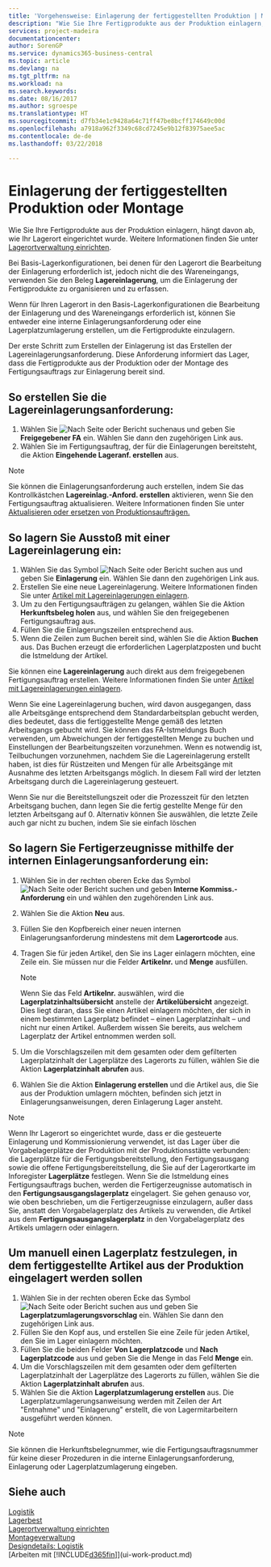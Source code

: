 ```yaml
---
title: 'Vorgehensweise: Einlagerung der fertiggestellten Produktion | Microsoft Docs'
description: "Wie Sie Ihre Fertigprodukte aus der Produktion einlagern, hängt davon ab, wie Ihr Lagerort eingerichtet wurde."
services: project-madeira
documentationcenter: 
author: SorenGP
ms.service: dynamics365-business-central
ms.topic: article
ms.devlang: na
ms.tgt_pltfrm: na
ms.workload: na
ms.search.keywords: 
ms.date: 08/16/2017
ms.author: sgroespe
ms.translationtype: HT
ms.sourcegitcommit: d7fb34e1c9428a64c71ff47be8bcff174649c00d
ms.openlocfilehash: a7918a962f3349c68cd7245e9b12f83975aee5ac
ms.contentlocale: de-de
ms.lasthandoff: 03/22/2018

---
```

# <a name="put-away-production-or-assembly-output"></a>Einlagerung der fertiggestellten Produktion oder Montage
Wie Sie Ihre Fertigprodukte aus der Produktion einlagern, hängt davon ab, wie Ihr Lagerort eingerichtet wurde. Weitere Informationen finden Sie unter [Lagerortverwaltung einrichten](warehouse-setup-warehouse.md).  

Bei Basis-Lagerkonfigurationen, bei denen für den Lagerort die Bearbeitung der Einlagerung erforderlich ist, jedoch nicht die des Wareneingangs, verwenden Sie den Beleg **Lagereinlagerung**, um die Einlagerung der Fertigprodukte zu organisieren und zu erfassen.  

Wenn für Ihren Lagerort in den Basis-Lagerkonfigurationen die Bearbeitung der Einlagerung und des Wareneingangs erforderlich ist, können Sie entweder eine interne Einlagerungsanforderung oder eine Lagerplatzumlagerung erstellen, um die Fertigprodukte einzulagern.  

Der erste Schritt zum Erstellen der Einlagerung ist das Erstellen der Lagereinlagerungsanforderung. Diese Anforderung informiert das Lager, dass die Fertigprodukte aus der Produktion oder der Montage des Fertigungsauftrags zur Einlagerung bereit sind.

## <a name="to-create-the-inbound-warehouse-request"></a>So erstellen Sie die Lagereinlagerungsanforderung:  
1.  Wählen Sie ![Nach Seite oder Bericht suchen](media/ui-search/search_small.png "Nach Seite oder Bericht suchen")aus und geben Sie **Freigegebener FA** ein. Wählen Sie dann den zugehörigen Link aus.  
2.  Wählen Sie im Fertigungsauftrag, der für die Einlagerungen bereitsteht, die Aktion **Eingehende Lageranf. erstellen** aus.  

> [!NOTE]  
>  Sie können die Einlagerungsanforderung auch erstellen, indem Sie das Kontrollkästchen **Lagereinlag.-Anford. erstellen** aktivieren, wenn Sie den Fertigungsauftrag aktualisieren. Weitere Informationen finden Sie unter [Aktualisieren oder ersetzen von Produktionsaufträgen.](production-how-to-replan-refresh-production-orders.md)  

## <a name="to-put-output-away-with-an-inventory-put-away"></a>So lagern Sie Ausstoß mit einer Lagereinlagerung ein:  
1.  Wählen Sie das Symbol ![Nach Seite oder Bericht suchen](media/ui-search/search_small.png "Nach Seite oder Bericht suchen") aus und geben Sie **Einlagerung** ein. Wählen Sie dann den zugehörigen Link aus.  
2.  Erstellen Sie eine neue Lagereinlagerung. Weitere Informationen finden Sie unter [Artikel mit Lagereinlagerungen einlagern](warehouse-how-to-put-items-away-with-inventory-put-aways.md).
3.  Um zu den Fertigungsaufträgen zu gelangen, wählen Sie die Aktion **Herkunftsbeleg holen** aus, und wählen Sie den freigegebenen Fertigungsauftrag aus.  
4.  Füllen Sie die Einlagerungszeilen entsprechend aus.
5.  Wenn die Zeilen zum Buchen bereit sind, wählen Sie die Aktion **Buchen** aus. Das Buchen erzeugt die erforderlichen Lagerplatzposten und bucht die Istmeldung der Artikel.  

Sie können eine **Lagereinlagerung** auch direkt aus dem freigegebenen Fertigungsauftrag erstellen. Weitere Informationen finden Sie unter [Artikel mit Lagereinlagerungen einlagern](warehouse-how-to-put-items-away-with-inventory-put-aways.md).  

Wenn Sie eine Lagereinlagerung buchen, wird davon ausgegangen, dass alle Arbeitsgänge entsprechend dem Standardarbeitsplan gebucht werden, dies bedeutet, dass die fertiggestellte Menge gemäß des letzten Arbeitsgangs gebucht wird. Sie können das FA-Istmeldungs Buch verwenden, um Abweichungen der fertiggestellten Menge zu buchen und Einstellungen der Bearbeitungszeiten vorzunehmen. Wenn es notwendig ist, Teilbuchungen vorzunehmen, nachdem Sie die Lagereinlagerung erstellt haben, ist dies für Rüstzeiten und Mengen für alle Arbeitsgänge mit Ausnahme des letzten Arbeitsgangs möglich. In diesem Fall wird der letzten Arbeitsgang durch die Lagereinlagerung gesteuert.  

Wenn Sie nur die Bereitstellungszeit oder die Prozesszeit für den letzten Arbeitsgang buchen, dann legen Sie die fertig gestellte Menge für den letzten Arbeitsgang auf 0. Alternativ können Sie auswählen, die letzte Zeile auch gar nicht zu buchen, indem Sie sie einfach löschen  

## <a name="to-put-output-away-with-a-warehouse-internal-put-away"></a>So lagern Sie Fertigerzeugnisse mithilfe der internen Einlagerungsanforderung ein:
1.  Wählen Sie in der rechten oberen Ecke das Symbol ![Nach Seite oder Bericht suchen](media/ui-search/search_small.png "Nach Seite oder Bericht suchen") und geben **Interne Kommiss.-Anforderung** ein und wählen den zugehörenden Link aus.  
2. Wählen Sie die Aktion **Neu** aus.
3. Füllen Sie den Kopfbereich einer neuen internen Einlagerungsanforderung mindestens mit dem **Lagerortcode** aus.  
4. Tragen Sie für jeden Artikel, den Sie ins Lager einlagern möchten, eine Zeile ein. Sie müssen nur die Felder **Artikelnr.** und **Menge** ausfüllen.  

    > [!NOTE]  
    >  Wenn Sie das Feld **Artikelnr.** auswählen, wird die **Lagerplatzinhaltsübersicht** anstelle der **Artikelübersicht** angezeigt. Dies liegt daran, dass Sie einen Artikel einlagern möchten, der sich in einem bestimmten Lagerplatz befindet – einen Lagerplatzinhalt – und nicht nur einen Artikel. Außerdem wissen Sie bereits, aus welchem Lagerplatz der Artikel entnommen werden soll.  

4.  Um die Vorschlagszeilen mit dem gesamten oder dem gefilterten Lagerplatzinhalt der Lagerplätze des Lagerorts zu füllen, wählen Sie die Aktion **Lagerplatzinhalt abrufen** aus.  
5.  Wählen Sie die Aktion **Einlagerung erstellen** und die Artikel aus, die Sie aus der Produktion umlagern möchten, befinden sich jetzt in Einlagerungsanweisungen, deren Einlagerung Lager ansteht.  

> [!NOTE]  
>  Wenn Ihr Lagerort so eingerichtet wurde, dass er die gesteuerte Einlagerung und Kommissionierung verwendet, ist das Lager über die Vorgabelagerplätze der Produktion mit der Produktionsstätte verbunden: die Lagerplätze für die Fertigungsbereitstellung, den Fertigungsausgang sowie die offene Fertigungsbereitstellung, die Sie auf der Lagerortkarte im Inforegister **Lagerplätze** festlegen. Wenn Sie die Istmeldung eines Fertigungsauftrags buchen, werden die Fertigerzeugnisse automatisch in den **Fertigungsausgangslagerplatz** eingelagert. Sie gehen genauso vor, wie oben beschrieben, um die Fertigerzeugnisse einzulagern, außer dass Sie, anstatt den Vorgabelagerplatz des Artikels zu verwenden, die Artikel aus dem **Fertigungsausgangslagerplatz** in den Vorgabelagerplatz des Artikels umlagern oder einlagern.  

## <a name="to-manually-specify-a-bin-to-store-items-from-production-output"></a>Um manuell einen Lagerplatz festzulegen, in dem fertiggestellte Artikel aus der Produktion eingelagert werden sollen  
1.  Wählen Sie in der rechten oberen Ecke das Symbol ![Nach Seite oder Bericht suchen](media/ui-search/search_small.png "Symbol Nach Seite oder Bericht suchen") aus und geben Sie **Lagerplatzumlagerungsvorschlag** ein. Wählen Sie dann den zugehörigen Link aus.  
2.  Füllen Sie den Kopf aus, und erstellen Sie eine Zeile für jeden Artikel, den Sie im Lager einlagern möchten.  
3.  Füllen Sie die beiden Felder **Von Lagerplatzcode** und **Nach Lagerplatzcode** aus und geben Sie die Menge in das Feld **Menge** ein.  
4.  Um die Vorschlagszeilen mit dem gesamten oder dem gefilterten Lagerplatzinhalt der Lagerplätze des Lagerorts zu füllen, wählen Sie die Aktion **Lagerplatzinhalt abrufen** aus.  
5. Wählen Sie die Aktion **Lagerplatzumlagerung erstellen** aus. Die Lagerplatzumlagerungsanweisung werden mit Zeilen der Art "Entnahme" und "Einlagerung" erstellt, die von Lagermitarbeitern ausgeführt werden können.  

> [!NOTE]  
>  Sie können die Herkunftsbelegnummer, wie die Fertigungsauftragsnummer für keine dieser Prozeduren in die interne Einlagerungsanforderung, Einlagerung oder Lagerplatzumlagerung eingeben.  

## <a name="see-also"></a>Siehe auch  
[Logistik](warehouse-manage-warehouse.md)  
[Lagerbest](inventory-manage-inventory.md)  
[Lagerortverwaltung einrichten](warehouse-setup-warehouse.md)     
[Montageverwaltung](assembly-assemble-items.md)    
[Designdetails: Logistik](design-details-warehouse-management.md)  
[Arbeiten mit [!INCLUDE[d365fin](includes/d365fin_md.md)]](ui-work-product.md)

